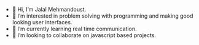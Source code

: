 - 👋 Hi, I’m Jalal Mehmandoust.
- 👀 I’m interested in problem solving with programming and making good looking user interfaces.
- 🌱 I’m currently learning real time communication.
- 💞️ I’m looking to collaborate on javascript based projects.


<!---
jalalmehmandoust/jalalmehmandoust is a ✨ special ✨ repository because its `README.md` (this file) appears on your GitHub profile.
You can click the Preview link to take a look at your changes.
--->
